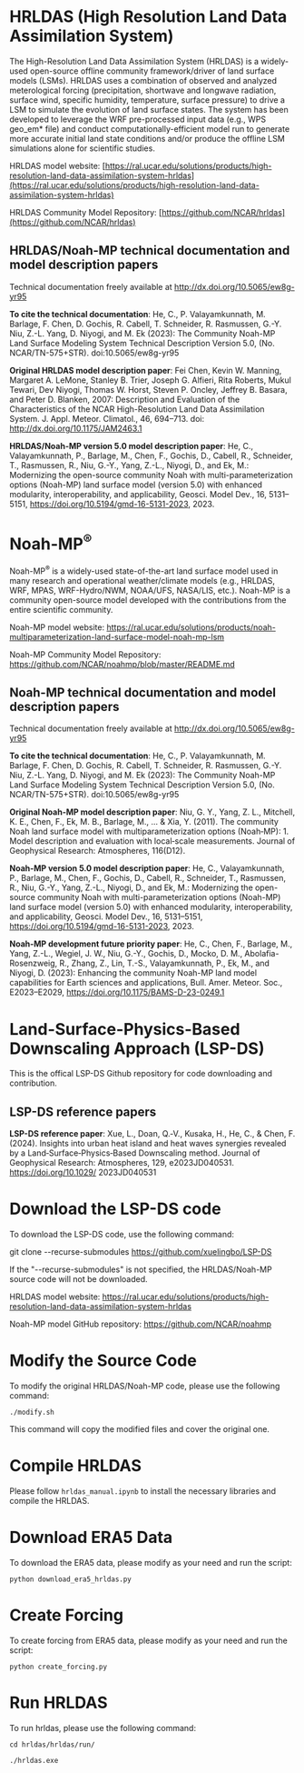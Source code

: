 # HRLDAS (High Resolution Land Data Assimilation System) 
The High-Resolution Land Data Assimilation System (HRLDAS) is a widely-used open-source offline community framework/driver of land surface models (LSMs). HRLDAS uses a combination of observed and analyzed meterological forcing (precipitation, shortwave and longwave radiation, surface wind, specific humidity, temperature, surface pressure) to drive a LSM to simulate the evolution of land surface states. The system has been developed to leverage the WRF pre-processed input data (e.g., WPS geo_em* file) and conduct computationally-efficient model run to generate more accurate initial land state conditions and/or produce the offline LSM simulations alone for scientific studies.

HRLDAS model website: [https://ral.ucar.edu/solutions/products/high-resolution-land-data-assimilation-system-hrldas](https://ral.ucar.edu/solutions/products/high-resolution-land-data-assimilation-system-hrldas)

HRLDAS Community Model Repository: [https://github.com/NCAR/hrldas](https://github.com/NCAR/hrldas)

## HRLDAS/Noah-MP technical documentation and model description papers

Technical documentation freely available at http://dx.doi.org/10.5065/ew8g-yr95

**To cite the technical documentation**:  He, C., P. Valayamkunnath, M. Barlage, F. Chen, D. Gochis, R. Cabell, T. Schneider, R. Rasmussen, G.-Y. Niu, Z.-L. Yang, D. Niyogi, and M. Ek (2023): The Community Noah-MP Land Surface Modeling System Technical Description Version 5.0, (No. NCAR/TN-575+STR). doi:10.5065/ew8g-yr95

**Original HRLDAS model description paper**: Fei Chen, Kevin W. Manning, Margaret A. LeMone, Stanley B. Trier, Joseph G. Alfieri, Rita Roberts, Mukul Tewari, Dev Niyogi, Thomas W. Horst, Steven P. Oncley, Jeffrey B. Basara, and Peter D. Blanken, 2007: Description and Evaluation of the Characteristics of the NCAR High-Resolution Land Data Assimilation System. J. Appl. Meteor. Climatol., 46, 694–713.
doi: http://dx.doi.org/10.1175/JAM2463.1

**HRLDAS/Noah-MP version 5.0 model description paper**:  He, C., Valayamkunnath, P., Barlage, M., Chen, F., Gochis, D., Cabell, R., Schneider, T., Rasmussen, R., Niu, G.-Y., Yang, Z.-L., Niyogi, D., and Ek, M.: Modernizing the open-source community Noah with multi-parameterization options (Noah-MP) land surface model (version 5.0) with enhanced modularity, interoperability, and applicability, Geosci. Model Dev., 16, 5131–5151, https://doi.org/10.5194/gmd-16-5131-2023, 2023.

# Noah-MP<sup>®</sup>

Noah-MP<sup>®</sup> is a widely-used state-of-the-art land surface model used in many research and operational weather/climate models (e.g., HRLDAS, WRF, MPAS, WRF-Hydro/NWM, NOAA/UFS, NASA/LIS, etc.). Noah-MP is a community open-source model developed with the contributions from the entire scientific community. 

Noah-MP model website: https://ral.ucar.edu/solutions/products/noah-multiparameterization-land-surface-model-noah-mp-lsm

Noah-MP Community Model Repository: https://github.com/NCAR/noahmp/blob/master/README.md

## Noah-MP technical documentation and model description papers

Technical documentation freely available at http://dx.doi.org/10.5065/ew8g-yr95

**To cite the technical documentation**:  He, C., P. Valayamkunnath, M. Barlage, F. Chen, D. Gochis, R. Cabell, T. Schneider, R. Rasmussen, G.-Y. Niu, Z.-L. Yang, D. Niyogi, and M. Ek (2023): The Community Noah-MP Land Surface Modeling System Technical Description Version 5.0, (No. NCAR/TN-575+STR). doi:10.5065/ew8g-yr95

**Original Noah-MP model description paper**:   Niu, G. Y., Yang, Z. L., Mitchell, K. E., Chen, F., Ek, M. B., Barlage, M., ... & Xia, Y. (2011). The community Noah land surface model with multiparameterization options (Noah‐MP): 1. Model description and evaluation with local‐scale measurements. Journal of Geophysical Research: Atmospheres, 116(D12).

**Noah-MP version 5.0 model description paper**:  He, C., Valayamkunnath, P., Barlage, M., Chen, F., Gochis, D., Cabell, R., Schneider, T., Rasmussen, R., Niu, G.-Y., Yang, Z.-L., Niyogi, D., and Ek, M.: Modernizing the open-source community Noah with multi-parameterization options (Noah-MP) land surface model (version 5.0) with enhanced modularity, interoperability, and applicability, Geosci. Model Dev., 16, 5131–5151, https://doi.org/10.5194/gmd-16-5131-2023, 2023.

**Noah-MP development future priority paper**: He, C., Chen, F., Barlage, M., Yang, Z.-L., Wegiel, J. W., Niu, G.-Y., Gochis, D., Mocko, D. M., Abolafia-Rosenzweig, R., Zhang, Z., Lin, T.-S., Valayamkunnath, P., Ek, M., and Niyogi, D. (2023): Enhancing the community Noah-MP land model capabilities for Earth sciences and applications, Bull. Amer. Meteor. Soc., E2023–E2029, https://doi.org/10.1175/BAMS-D-23-0249.1

# Land-Surface-Physics-Based Downscaling Approach (LSP-DS)

This is the offical LSP-DS Github repository for code downloading and contribution.

## LSP-DS reference papers

**LSP-DS reference paper**: Xue, L., Doan, Q.‐V., Kusaka, H., He, C., & Chen, F. (2024). Insights into urban heat island and heat waves synergies revealed by a Land‐Surface‐Physics‐Based Downscaling method. Journal of Geophysical Research: Atmospheres, 129, e2023JD040531. https://doi.org/10.1029/ 2023JD040531

# Download the LSP-DS code

To download the LSP-DS code, use the following command:

git clone --recurse-submodules https://github.com/xuelingbo/LSP-DS

If the "--recurse-submodules" is not specified, the HRLDAS/Noah-MP source code will not be downloaded.

HRLDAS model website: https://ral.ucar.edu/solutions/products/high-resolution-land-data-assimilation-system-hrldas

Noah-MP model GitHub repository: https://github.com/NCAR/noahmp

# Modify the Source Code

To modify the original HRLDAS/Noah-MP code, please use the following command:

`./modify.sh`

This command will copy the modified files and cover the original one.

# Compile HRLDAS

Please follow `hrldas_manual.ipynb` to install the necessary libraries and compile the HRLDAS.

# Download ERA5 Data

To download the ERA5 data, please modify as your need and run the script:

 `python download_era5_hrldas.py`

 # Create Forcing

 To create forcing from ERA5 data, please modify as your need and run the script:

 `python create_forcing.py`

 # Run HRLDAS

To run hrldas, please use the following command:

`cd hrldas/hrldas/run/`

`./hrldas.exe`



